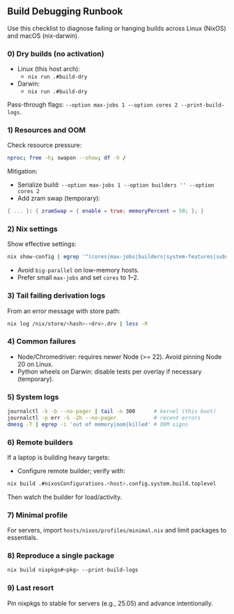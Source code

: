## Build Debugging Runbook

Use this checklist to diagnose failing or hanging builds across Linux (NixOS) and macOS (nix-darwin).

### 0) Dry builds (no activation)

- Linux (this host arch):
  - `nix run .#build-dry`
- Darwin:
  - `nix run .#build-dry`

Pass-through flags: `--option max-jobs 1 --option cores 2 --print-build-logs`.

### 1) Resources and OOM

Check resource pressure:
```bash
nproc; free -h; swapon --show; df -h /
```

Mitigation:
- Serialize build: `--option max-jobs 1 --option builders '' --option cores 2`
- Add zram swap (temporary):
```nix
{ ... }: { zramSwap = { enable = true; memoryPercent = 50; }; }
```

### 2) Nix settings

Show effective settings:
```bash
nix show-config | egrep '^(cores|max-jobs|builders|system-features|substituters|max-silent-time|experimental-features)'
```
- Avoid `big-parallel` on low-memory hosts.
- Prefer small `max-jobs` and set `cores` to 1–2.

### 3) Tail failing derivation logs

From an error message with store path:
```bash
nix log /nix/store/<hash>-<drv>.drv | less -R
```

### 4) Common failures

- Node/Chromedriver: requires newer Node (>= 22). Avoid pinning Node 20 on Linux.
- Python wheels on Darwin: disable tests per overlay if necessary (temporary).

### 5) System logs

```bash
journalctl -k -b --no-pager | tail -n 300      # kernel (this boot)
journalctl -p err -S -2h --no-pager            # recent errors
dmesg -T | egrep -i 'out of memory|oom|killed' # OOM signs
```

### 6) Remote builders

If a laptop is building heavy targets:
- Configure remote builder; verify with:
```bash
nix build .#nixosConfigurations.<host>.config.system.build.toplevel
```
Then watch the builder for load/activity.

### 7) Minimal profile

For servers, import `hosts/nixos/profiles/minimal.nix` and limit packages to essentials.

### 8) Reproduce a single package

```bash
nix build nixpkgs#<pkg> --print-build-logs
```

### 9) Last resort

Pin nixpkgs to stable for servers (e.g., 25.05) and advance intentionally.


